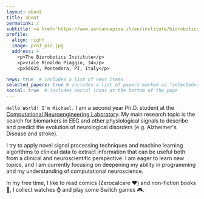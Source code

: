 ```yaml
---
layout: about
title: about
permalink: /
subtitle: <a href='https://www.santannapisa.it/en/institute/biorobotics/biorobotics-institute'>The Biorobotics Institute</a>, <a href='https://www.santannapisa.it/it'>Sant'Anna School of Advanced Studies</a>. 
profile:
  align: right
  image: prof_pic.jpg
  address: >
    <p>The Biorobotics Institute</p>
    <p>viale Rinaldo Piaggio, 34</p>
    <p>56025, Pontedera, PI, Italy</p>

news: true  # includes a list of news items
selected_papers: true # includes a list of papers marked as "selected={true}"
social: true  # includes social icons at the bottom of the page
---
```

`Hello World! I'm Michael.`
I am a second year Ph.D. student at the <a href= 'CNELab.github.io'>Computational Neuroengineering Laboratory</a>. My main research topic is the search for biomarkers in EEG and other physiological signals to describe and predict the evolution of neurological disorders (e.g. Alzheimer's Disease and stroke). 

I try to apply novel signal processing techniques and machine learning algorithms to clinical data to extract information that can be useful both from a clinical and neuroscientific perspective. I am eager to learn new topics, and I am currently focusing on deepening my ability in programming and my understanding of computational neuroscience.

In my free time, I like to read comics (Zerocalcare ❤️) and non-fiction books 📖, I collect watches ⌚ and play some Switch games 🎮.
<!---
Write your biography here. Tell the world about yourself. Link to your favorite [subreddit](http://reddit.com). You can put a picture in, too. The code is already in, just name your picture `prof_pic.jpg` and put it in the `img/` folder.>

Put your address / P.O. box / other info right below your picture. You can also disable any these elements by editing `profile` property of the YAML header of your `_pages/about.md`. Edit `_bibliography/papers.bib` and Jekyll will render your [publications page](/al-folio/publications/) automatically.

Link to your social media connections, too. This theme is set up to use [Font Awesome icons](http://fortawesome.github.io/Font-Awesome/) and [Academicons](https://jpswalsh.github.io/academicons/), like the ones below. Add your Facebook, Twitter, LinkedIn, Google Scholar, or just disable all of them.
-->
